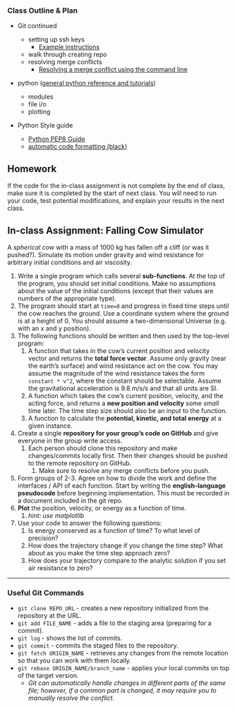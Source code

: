 ### **Class Outline & Plan**

* Git continued
    * setting up ssh keys
        * [Example instructions](https://happygitwithr.com/ssh-keys)
    * walk through creating repo
    * resolving merge conflicts
        * [Resolving a merge conflict using the command line](https://docs.github.com/en/pull-requests/collaborating-with-pull-requests/addressing-merge-conflicts/resolving-a-merge-conflict-using-the-command-line)

* python ([general python reference and tutorials](https://docs.python.org/3/tutorial/index.html))
    * modules
    * file i/o
    * plotting
    
* Python Style guide
    * [Python PEP8 Guide](https://realpython.com/python-pep8/)
    * [automatic code formatting (black)](https://black.readthedocs.io/en/stable/)

## Homework

If the code for the in-class assignment is not complete by the end of class, make sure it is completed by the start of next class. You will need to run your code, test potential modifications, and explain your results in the next class.

## In-class Assignment: Falling Cow Simulator

A *spherical cow* with a mass of 1000 kg has fallen off a cliff (or was it pushed?). Simulate its motion under gravity and wind resistance for arbitrary initial conditions and air viscosity.

1.  Write a single program which calls several **sub-functions**. At the top of the program, you should set initial conditions. Make no assumptions about the value of the initial conditions (except that their values are numbers of the appropriate type).
2.  The program should start at `time=0` and progress in fixed time steps until the cow reaches the ground. Use a coordinate system where the ground is at a height of 0. You should assume a two-dimensional Universe (e.g. with an x and y position).
3.  The following functions should be written and then used by the top-level program:
    1.  A function that takes in the cow’s current position and velocity vector and returns the **total force vector**. Assume only gravity (near the earth’s surface) and wind resistance act on the cow. You may assume the magnitude of the wind resistance takes the form `constant * v^2`, where the constant should be selectable. Assume the gravitational acceleration is 9.8 m/s/s and that all units are SI.
    2.  A function which takes the cow’s current position, velocity, and the acting force, and returns a **new position and velocity** some *small* time later. The time step size should also be an input to the function.
    3.  A function to calculate the **potential, kinetic, and total energy** at a given instance.
4.  Create a single **repository for your group’s code on GitHub** and give everyone in the group write access.
    1.  Each person should clone this repository and make changes/commits locally first. Then their changes should be pushed to the remote repository on GitHub.
        1.  Make sure to resolve any merge conflicts before you push.
5.  Form groups of 2-3. Agree on how to divide the work and define the interfaces / API of each function. Start by writing the **english-language pseudocode** before beginning implementation. This must be recorded in a document included in the git repo.
6.  **Plot** the position, velocity, or energy as a function of time.
    1.  *hint: use matplotlib*
7.  Use your code to answer the following questions:
    1.  Is energy conserved as a function of time? To what level of precision?
    2.  How does the trajectory change if you change the time step? What about as you make the time step approach zero?
    3.  How does your trajectory compare to the analytic solution if you set air resistance to zero?

---

### **Useful Git Commands**

* `git clone REPO_URL` - creates a new repository initialized from the repository at the URL.
* `git add FILE_NAME` - adds a file to the staging area (preparing for a commit).
* `git log` - shows the list of commits.
* `git commit` - commits the staged files to the repository.
* `git fetch ORIGIN_NAME` - retrieves any changes from the remote location so that you can work with them locally.
* `git rebase ORIGIN_NAME/branch_name` - applies your local commits on top of the target version.
    * *Git can automatically handle changes in different parts of the same file; however, if a common part is changed, it may require you to manually resolve the conflict.*

